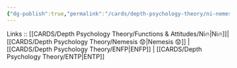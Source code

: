 ```yaml
---
{"dg-publish":true,"permalink":"/cards/depth-psychology-theory/ni-nemesis/","noteIcon":"","created":"2023-01-05T15:12:46.485+01:00","updated":"2023-04-10T21:31:16.710+02:00"}
---
```


Links :: [[CARDS/Depth Psychology Theory/Functions & Attitudes/Ni🔥\|Ni🔥]]| [[CARDS/Depth Psychology Theory/Nemesis 😟\|Nemesis 😟]] | [[CARDS/Depth Psychology Theory/ENFP\|ENFP]] | [[CARDS/Depth Psychology Theory/ENTP\|ENTP]]
